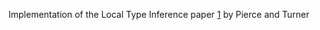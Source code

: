 Implementation of the Local Type Inference paper [1] by Pierce and Turner

[1]: http://www.cis.upenn.edu/~bcpierce/papers/lti-toplas.pdf
